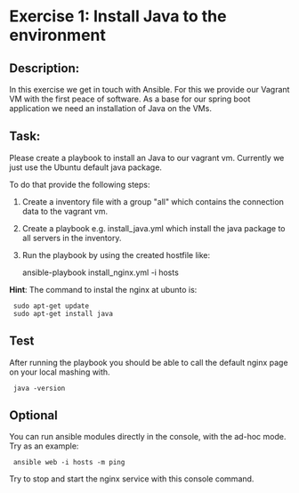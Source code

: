 # Exercise 1: Install Java to the environment

## Description: 

In this exercise we get in touch with Ansible. For this we provide our Vagrant VM with the first peace of software. 
As a base for our spring boot application we need an installation of Java on the VMs.

## Task:

Please create a playbook to install an Java to our vagrant vm. Currently we just use the Ubuntu default java package.

To do that provide the following steps:

1. Create a inventory file with a group "all" which contains the connection data to the vagrant vm.
2. Create a playbook e.g. install_java.yml which install the java package to all servers in the inventory.
3. Run the playbook by using the created hostfile like:

     
     ansible-playbook install_nginx.yml -i hosts 

**Hint**: The command to instal the nginx at ubunto is:

     sudo apt-get update
     sudo apt-get install java


## Test

After running the playbook you should be able to call the default nginx page on your local mashing with. 

     java -version
     
      
## Optional

You can run ansible modules directly in the console, with the ad-hoc mode. Try as an example:

     ansible web -i hosts -m ping

Try to stop and start the nginx service with this console command.

